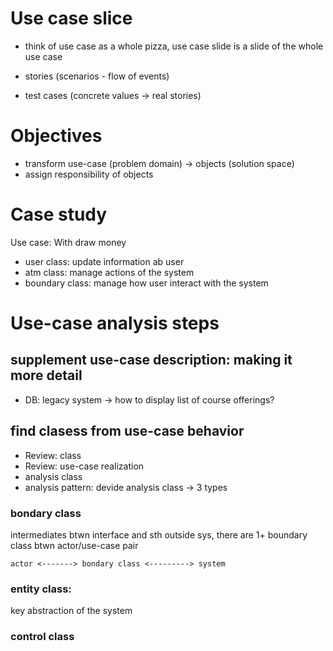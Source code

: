# Use case slice
- think of use case as a whole pizza, use case slide is a slide of the whole use case

- stories (scenarios - flow of events)
- test cases (concrete values -> real stories)

# Objectives
- transform use-case (problem domain) -> objects (solution space)
- assign responsibility of objects

# Case study
Use case: With draw money
- user class: update information ab user
- atm class: manage actions of the system
- boundary class: manage how user interact with the system

# Use-case analysis steps
## supplement use-case description: making it more detail
- DB: legacy system -> how to display list of course offerings?

## find clasess from use-case behavior
- Review: class
- Review: use-case realization
- analysis class
- analysis pattern: devide analysis class -> 3 types
### bondary class
intermediates btwn interface and sth outside sys, there are 1+ boundary class btwn actor/use-case pair
```
actor <-------> bondary class <---------> system
```
### entity class: 
key abstraction of the system
### control class


